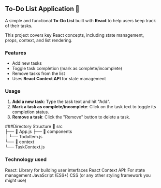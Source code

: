 ## To-Do List Application 📝

A simple and functional **To-Do List** built with **React** to help users keep track of their tasks.  

This project covers key React concepts, including state management, props, context, and list rendering.

 ### Features  
- Add new tasks  
- Toggle task completion (mark as complete/incomplete)  
- Remove tasks from the list  
- Uses **React Context API** for state management  

### Usage

1. **Add a new task**: Type the task text and hit "Add".<br>
2. **Mark a task as complete/incomplete**: Click on the task text to toggle its completion status.<br>
3. **Remove a task**: Click the "Remove" button to delete a task.

###Directory Structure
📂 src  
 ├── 📄 App.js
 ├── 📂 components  
 │     └── TodoItem.js  
 └── 📂 context  
       └── TaskContext.js


### Technology used
React: Library for building user interfaces
React Context API: For state management
JavaScript (ES6+)
CSS (or any other styling framework you might use)
